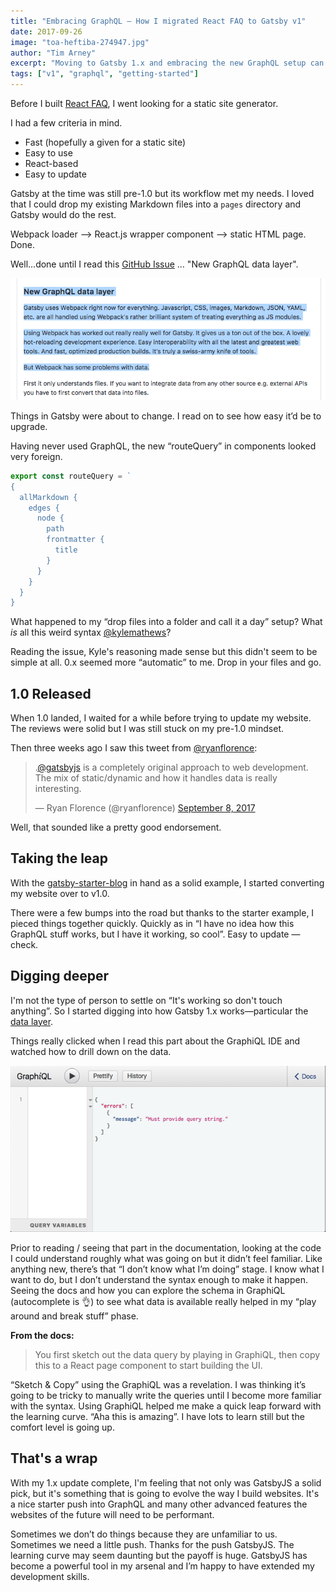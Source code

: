 ```yaml
---
title: "Embracing GraphQL — How I migrated React FAQ to Gatsby v1"
date: 2017-09-26
image: "toa-heftiba-274947.jpg"
author: "Tim Arney"
excerpt: "Moving to Gatsby 1.x and embracing the new GraphQL setup can be daunting but the effort is going to payoff"
tags: ["v1", "graphql", "getting-started"]
---
```


Before I built [React FAQ](https://reactfaq.site), I went looking for a static
site generator.

I had a few criteria in mind.

- Fast (hopefully a given for a static site)
- Easy to use
- React-based
- Easy to update

Gatsby at the time was still pre-1.0 but its workflow met my needs. I loved that
I could drop my existing Markdown files into a `pages` directory and Gatsby
would do the rest.

Webpack loader —> React.js wrapper component —> static HTML page. Done.

Well...done until I read this
[GitHub Issue](https://github.com/gatsbyjs/gatsby/issues/420) … "New GraphQL
data layer".

![issue-420](issue-420.png)

Things in Gatsby were about to change. I read on to see how easy it’d be to
upgrade.

Having never used GraphQL, the new “routeQuery” in components looked very
foreign.

```javascript
export const routeQuery = `
{
  allMarkdown {
    edges {
      node {
        path
        frontmatter {
          title
        }
      }
    }
  }
}
```

What happened to my “drop files into a folder and call it a day” setup? What
_is_ all this weird syntax [@kylemathews](https://twitter.com/kylemathews)?

Reading the issue, Kyle's reasoning made sense but this didn't seem to be simple
at all. 0.x seemed more “automatic” to me. Drop in your files and go.

## 1.0 Released

When 1.0 landed, I waited for a while before trying to update my website. The
reviews were solid but I was still stuck on my pre-1.0 mindset.

Then three weeks ago I saw this tweet from
[@ryanflorence](https://twitter.com/ryanflorence):

<blockquote class="twitter-tweet" data-lang="en"><p lang="en" dir="ltr">.<a href="https://twitter.com/gatsbyjs">@gatsbyjs</a> is a completely original approach to web development. The mix of static/dynamic and how it handles data is really interesting.</p>&mdash; Ryan Florence (@ryanflorence) <a href="https://twitter.com/ryanflorence/status/906233888560758784">September 8, 2017</a></blockquote>

Well, that sounded like a pretty good endorsement.

## Taking the leap

With the [gatsby-starter-blog](https://github.com/gatsbyjs/gatsby-starter-blog)
in hand as a solid example, I started converting my website over to v1.0.

There were a few bumps into the road but thanks to the starter example, I pieced
things together quickly. Quickly as in “I have no idea how this GraphQL stuff
works, but I have it working, so cool”. Easy to update — check.

## Digging deeper

I'm not the type of person to settle on “It's working so don't touch anything”.
So I started digging into how Gatsby 1.x works—particular the
[data layer](/tutorial/part-four/#data-in-gatsby).

Things really clicked when I read this part about the GraphiQL IDE and watched
how to drill down on the data.

![GraphiQL](graphiql.gif)

Prior to reading / seeing that part in the documentation, looking at the code I
could understand roughly what was going on but it didn’t feel familiar. Like
anything new, there’s that “I don’t know what I’m doing” stage. I know what I
want to do, but I don’t understand the syntax enough to make it happen. Seeing
the docs and how you can explore the schema in GraphiQL (autocomplete is 👌) to
see what data is available really helped in my “play around and break stuff”
phase.

**From the docs:**

> You first sketch out the data query by playing in GraphiQL, then copy this to
> a React page component to start building the UI.

“Sketch & Copy” using the GraphiQL was a revelation. I was thinking it’s going
to be tricky to manually write the queries until I become more familiar with the
syntax. Using GraphiQL helped me make a quick leap forward with the learning
curve. “Aha this is amazing”. I have lots to learn still but the comfort level
is going up.

## That's a wrap

With my 1.x update complete, I'm feeling that not only was GatsbyJS a solid
pick, but it's something that is going to evolve the way I build websites. It's
a nice starter push into GraphQL and many other advanced features the websites
of the future will need to be performant.

Sometimes we don’t do things because they are unfamiliar to us. Sometimes we
need a little push. Thanks for the push GatsbyJS. The learning curve may seem
daunting but the payoff is huge. GatsbyJS has become a powerful tool in my
arsenal and I’m happy to have extended my development skills.
